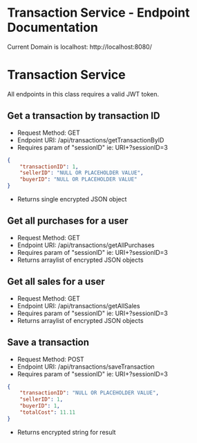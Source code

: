 # Transaction Service - Endpoint Documentation

Current Domain is localhost: http://localhost:8080/
# Transaction Service
All endpoints in this class requires a valid JWT token.

## Get a transaction by transaction ID
* Request Method: GET
* Endpoint URI: /api/transactions/getTransactionByID
* Requires param of "sessionID" ie: URI+?sessionID=3
```json
{
    "transactionID": 1,
    "sellerID": "NULL OR PLACEHOLDER VALUE",
    "buyerID": "NULL OR PLACEHOLDER VALUE"
}
```
* Returns single encrypted JSON object


## Get all purchases for a user
* Request Method: GET
* Endpoint URI: /api/transactions/getAllPurchases
* Requires param of "sessionID" ie: URI+?sessionID=3
* Returns arraylist of encrypted JSON objects


## Get all sales for a user
* Request Method: GET
* Endpoint URI: /api/transactions/getAllSales
* Requires param of "sessionID" ie: URI+?sessionID=3
* Returns arraylist of encrypted JSON objects


## Save a transaction
* Request Method: POST
* Endpoint URI: /api/transactions/saveTransaction
* Requires param of "sessionID" ie: URI+?sessionID=3
```json
{
    "transactionID": "NULL OR PLACEHOLDER VALUE",
    "sellerID": 1,
    "buyerID": 1,
    "totalCost": 11.11
}
```
* Returns encrypted string for result
